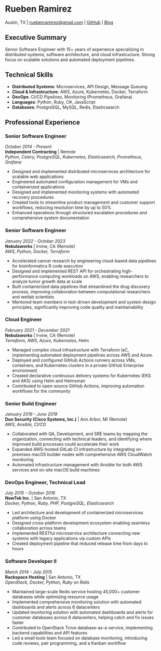 # Rueben Ramirez
Austin, TX | ruebenramirez@gmail.com | [GitHub](https://github.com/ruebenramirez) | [Blog](https://blog.rueb.dev/)

## Executive Summary

Senior Software Engineer with 15+ years of experience specializing in
distributed systems, software architecture, and cloud infrastructure. Strong
focus on scalable solutions and automated deployment pipelines.

## Technical Skills

- **Distributed Systems**: Microservices, API Design, Message Queuing
- **Cloud & Infrastructure**: AWS, Azure, Kubernetes, Docker, Terraform
- **DevOps**: CI/CD Pipelines, Monitoring (Prometheus, Grafana)
- **Languages**: Python, Ruby, C#, JavaScript
- **Databases**: PostgreSQL, MySQL, Redis, Elasticsearch

## Professional Experience

### Senior Software Engineer
*October 2014 - Present*<br/>
**Independent Contracting** | Remote<br/>
*Python, Celery, PostgreSQL, Kubernetes, Elasticsearch, Prometheus, Grafana*

- Designed and implemented distributed microservices architecture for scalable
  web applications
- Engineered automated configuration management for VMs and containerized
  applications
- Designed and implemented monitoring systems with automated recovery procedures
- Created tools to streamline product management and customer support workflows,
  reducing resolution time by up to 50%
- Enhanced operations through structured escalation procedures and comprehensive
  system documentation

### Senior Software Engineer
*January 2022 - October 2023*<br/>
**Nebulaworks** | Irvine, CA (Remote)<br/>
*AWS, Python, Docker, Terraform*

- Accelerated cancer research by engineering cloud-based data pipelines for
  bioinformatics R code execution
- Designed and implemented REST API for orchestrating high-performance computing
  workloads on AWS, enabling researchers to analyze tumor growth data at scale
- Built containerized data pipelines that streamlined the drug discovery
  process, improving collaboration between computational researchers and wetlab
  scientists
- Mentored team members in test-driven development and system design
  principles, significantly improving code quality and maintainability

### Cloud Engineer
*February 2021 - December 2021*<br/>
**Nebulaworks** | Irvine, CA (Remote)<br/>
*Terraform, AWS, Azure, Kubernetes, Helm*

- Managed complex cloud infrastructure with Terraform IaC, implementing
  automated deployment pipelines across AWS and Azure.
- Deployed and configured GitHub Actions runners across VMs, containers, and
  Kubernetes clusters in a private GitHub Enterprise environment
- Created declarative continuous delivery systems for Kubernetes (EKS and AKS)
  using Helm and Helmsman
- Contributed to open-source GitHub Actions, improving automation workflows for
  the community

### Senior Build Engineer
*January 2019 - June 2019*<br/>
**Duo Security (Cisco Systems, Inc.)** | Ann Arbor, MI (Remote)<br/>
*AWS, Ansible, CI/CD*

- Collaborated with QA, Development, and SRE teams by mapping the organization,
  connecting with technical leaders, and identifying where improved build processes
  could accelerate their work
- Expanded AWS-hosted GitLab CI infrastructure by integrating on-premises macOS
  builder nodes with comprehensive AWS CloudWatch monitoring
- Automated infrastructure management with Ansible for both AWS services and
  on-site macOS build machines

### DevOps Engineer, Technical Lead
*July 2015 - October 2016*<br/>
**NewTek Inc.** | San Antonio, TX<br/>
*Docker, Python, Ruby, PHP, PostgreSQL, Elasticsearch*

- Led architecture and development of containerized microservices platform using Docker
- Designed cross-platform development ecosystem enabling seamless collaboration
  across teams
- Implemented RESTful microservice architecture connecting new systems with
  legacy applications via custom APIs
- Created deployment pipeline that reduced release time from days to hours

### Software Developer II
*March 2014 - July 2015*<br/>
**Rackspace Hosting** | San Antonio, TX<br/>
*OpenStack, Docker, Python, Ruby on Rails*

- Maintained large-scale Redis service hosting 45,000+ customer databases while
  optimizing resource usage
- Implemented comprehensive monitoring solution with automated dashboards and
  alerts across 6 datacenters
- Updated monitoring solution with automated dashboards and alerts for customer
  databases across 6 datacenters, helping catch and fix issues faster
- Contributed to OpenStack Trove database-as-a-service, implementing backend
  capabilities and API features
- Led a small tools team focused on database monitoring, introducing code
  reviews, pair programming, and a Kanban workflow
